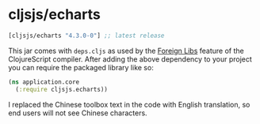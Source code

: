 # cljsjs/echarts

[](dependency)
```clojure
[cljsjs/echarts "4.3.0-0"] ;; latest release
```
[](/dependency)

This jar comes with `deps.cljs` as used by the [Foreign Libs][flibs] feature
of the ClojureScript compiler. After adding the above dependency to your project
you can require the packaged library like so:

```clojure
(ns application.core
  (:require cljsjs.echarts))
```

I replaced the Chinese toolbox text in the code with English translation, so end users will not see Chinese characters.

[flibs]: https://clojurescript.org/reference/packaging-foreign-deps
